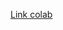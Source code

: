 [Link colab](https://colab.research.google.com/drive/14MZTcUPfrHtZcWHuGMTxiOdz8Lv1QIYn#scrollTo=tqvtAK9iitLH)
